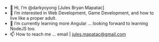 - 👋 Hi, I’m @darkyoyong [Jules Bryan Mapatac]
- 👀 I’m interested in Web Development, Game Development, and how to live like a proper adult.
- 🌱 I’m currently learning more Angular ... looking forward to learning NodeJS too.
- 📫 How to reach me ...
        email | jules.mapatac@gmail.com
<!---
darkyoyong/darkyoyong is a ✨ special ✨ repository because its `README.md` (this file) appears on your GitHub profile.
You can click the Preview link to take a look at your changes.
--->
